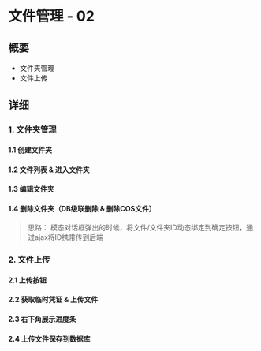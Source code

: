 # 文件管理 - 02

## 概要

- 文件夹管理
- 文件上传

## 详细

### 1. 文件夹管理

#### 1.1 创建文件夹

#### 1.2 文件列表 & 进入文件夹

#### 1.3 编辑文件夹

#### 1.4 删除文件夹（DB级联删除 & 删除COS文件）

> 思路： 模态对话框弹出的时候，将文件/文件夹ID动态绑定到确定按钮，通过ajax将ID携带传到后端

### 2. 文件上传

#### 2.1 上传按钮

#### 2.2 获取临时凭证 & 上传文件

#### 2.3 右下角展示进度条

#### 2.4 上传文件保存到数据库